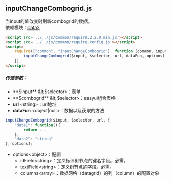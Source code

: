 ## inputChangeCombogrid.js

当input的值改变时刷新combogrid的数据。   
依赖模块：[data2](./data2.md)
```html
<script src='../../js/common/require.2.2.0.min.js'></script>
<script src='../../js/common/require.config.js'></script>
<script>
    require(["common", "inputChangeCombogrid"], function (common, inputChangeCombogrid) {
        inputChangeCombogrid($input, $selector, url, dataFun, options);
    });
</script>
```
##### 传递参数：
* **$input** &lt;$selector&gt;：表单
* **$combogrid** &lt;$selector&gt;：easyui组合表格
* **url** &lt;string&gt;：url地址
* **dataFun** &lt;object|null&gt;：数据以及获取的方法
```javascript
inputChangeCombogrid($input, $selector, url, {
    "data1": function(){
        return ...
    },
    "data2": "string"
}, options);
```
* options&lt;object&gt;：配置
    * idField&lt;string&gt;：定义标识树节点的键名字段。必需。
    * textField&lt;string&gt;：定义树节点的字段。必需。
    * columns&lt;array&gt;：数据网格（datagrid）的列（column）的配置对象